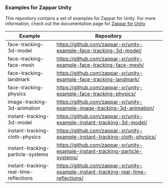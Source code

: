 ### Examples for Zappar Unity

This repository contains a set of examples for Zappar for Unity. For more information, check out the documentation page for [Zappar for Unity](https://docs.zap.works/universal-ar/unity/)


| Example      | Repository |
| ----------- | ----------- |
| face-tracking-3d-model | https://github.com/zappar-xr/unity-example-face-tracking-3d-model/ |
| face-tracking-face-mesh | https://github.com/zappar-xr/unity-example-face-tracking-face-mesh/ |
| face-tracking-landmark | https://github.com/zappar-xr/unity-example-face-tracking-landmark/ |
| face-tracking-physics | https://github.com/zappar-xr/unity-example-face-tracking-physics/ |
| image-tracking-3d-animation | https://github.com/zappar-xr/unity-example-image-tracking-3d-animation/ |
| instant-tracking-3d-model | https://github.com/zappar-xr/unity-example-instant-tracking-3d-model/ |
| instant-tracking-cloth-physics | https://github.com/zappar-xr/unity-example-instant-tracking-cloth-physics/ |
| instant-tracking-particle-systems | https://github.com/zappar-xr/unity-example-instant-tracking-particle-systems/ |
| instant-tracking-real-time-reflections | https://github.com/zappar-xr/unity-example-instant-tracking-real-time-reflections/ |

